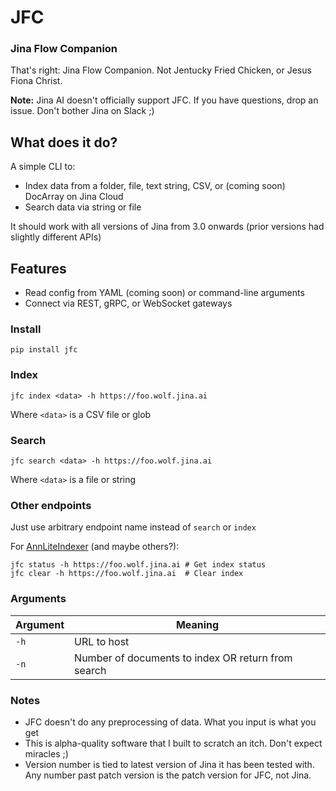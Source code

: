 # JFC

### Jina Flow Companion

That's right: Jina Flow Companion. Not Jentucky Fried Chicken, or Jesus Fiona Christ.

**Note:** Jina AI doesn't officially support JFC. If you have questions, drop an issue. Don't bother Jina on Slack ;)

## What does it do?

A simple CLI to:

- Index data from a folder, file, text string, CSV, or (coming soon) DocArray on Jina Cloud
- Search data via string or file

It should work with all versions of Jina from 3.0 onwards (prior versions had slightly different APIs)

## Features

- Read config from YAML (coming soon) or command-line arguments
- Connect via REST, gRPC, or WebSocket gateways

### Install

```
pip install jfc
```

### Index

```
jfc index <data> -h https://foo.wolf.jina.ai
```

Where `<data>` is a CSV file or glob

### Search

```
jfc search <data> -h https://foo.wolf.jina.ai
```

Where `<data>` is a file or string

### Other endpoints

Just use arbitrary endpoint name instead of `search` or `index`

For [AnnLiteIndexer](https://hub.jina.ai/executor/7yypg8qk) (and maybe others?):

```
jfc status -h https://foo.wolf.jina.ai # Get index status
jfc clear -h https://foo.wolf.jina.ai  # Clear index
```

### Arguments

| Argument | Meaning                                            | 
| ---      | ---                                                | 
| `-h`     | URL to host                                        | 
| `-n`     | Number of documents to index OR return from search |

### Notes

- JFC doesn't do any preprocessing of data. What you input is what you get
- This is alpha-quality software that I built to scratch an itch. Don't expect miracles ;)
- Version number is tied to latest version of Jina it has been tested with. Any number past patch version is the patch version for JFC, not Jina.
